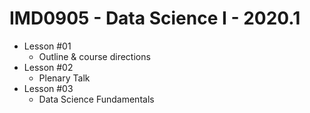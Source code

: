 # IMD0905 - Data Science I - 2020.1

- Lesson #01 
	- Outline & course directions
- Lesson #02
	- Plenary Talk
- Lesson #03
	- Data Science Fundamentals
